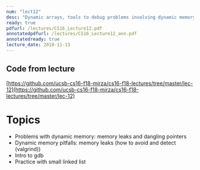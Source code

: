 ```yaml
---
num: "lect12"
desc: "Dynamic arrays, tools to debug problems involving dynamic memory: gdb, valgrind, and intro to lab06"
ready: true
pdfurl: /lectures/CS16_Lecture12.pdf
annotatedpdfurl: /lectures/CS16_Lecture12_ann.pdf
annotatedready: true
lecture_date: 2018-11-13 
---
```


## Code from lecture
[https://github.com/ucsb-cs16-f18-mirza/cs16-f18-lectures/tree/master/lec-12](https://github.com/ucsb-cs16-f18-mirza/cs16-f18-lectures/tree/master/lec-12)

# Topics

* Problems with dynamic memory: memory leaks and dangling pointers
* Dynamic memory pitfalls: memory leaks (how to avoid and detect (valgrind))
* Intro to gdb
* Practice with small linked list



